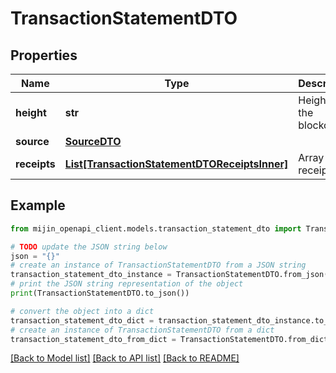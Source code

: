 # TransactionStatementDTO


## Properties

Name | Type | Description | Notes
------------ | ------------- | ------------- | -------------
**height** | **str** | Height of the blockchain. | 
**source** | [**SourceDTO**](SourceDTO.md) |  | 
**receipts** | [**List[TransactionStatementDTOReceiptsInner]**](TransactionStatementDTOReceiptsInner.md) | Array of receipts. | 

## Example

```python
from mijin_openapi_client.models.transaction_statement_dto import TransactionStatementDTO

# TODO update the JSON string below
json = "{}"
# create an instance of TransactionStatementDTO from a JSON string
transaction_statement_dto_instance = TransactionStatementDTO.from_json(json)
# print the JSON string representation of the object
print(TransactionStatementDTO.to_json())

# convert the object into a dict
transaction_statement_dto_dict = transaction_statement_dto_instance.to_dict()
# create an instance of TransactionStatementDTO from a dict
transaction_statement_dto_from_dict = TransactionStatementDTO.from_dict(transaction_statement_dto_dict)
```
[[Back to Model list]](../README.md#documentation-for-models) [[Back to API list]](../README.md#documentation-for-api-endpoints) [[Back to README]](../README.md)


